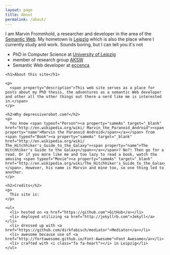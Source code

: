 ```yaml
---
layout: page
title: About
permalink: /about/
---
```

<div resource="http://depressiverobot.com/about/#MarvinFrommhold" typeof="Person">

  <p>
    I am <span property="name"><span property="givenName">Marvin</span> <span property="familyName">Frommhold</span></span>, a researcher and developer in the area of the <a property="foaf:interest" href="http://w3.org/standards/semanticweb/">Semantic Web</a>. My hometown is <span property="homeLocation" resource="http://leipzig.de/"><span resource="http://leipzig.de/" typeof="City"><a property="sameAs" target="_blank" href="http://leipzig.de/"><span property="name">Leipzig</span></a></span></span> which is also the place where I currently study and work. Sounds boring, but I can tell you it's not <i class="fa fa-smile-o"></i>
  </p>

  <ul>
    <li>
      PhD in Computer Science at <span property="alumniOf" resource="http://uni-leipzig.de/" typeof="CollegeOrUniversity"><a property="sameAs url" target="_blank" href="http://uni-leipzig.de/"><span property="name">University of Leipzig</span></a></span>
    </li>
    <li>
      member of research group <span property="memberOf" resource="http://aksw.org/Groups/AKSW" typeof="http://purl.org/vocab/aiiso/schema#ResearchGroup"><a property="sameAs url" target="_blank" href="http://aksw.org/"><span property="name">AKSW</span></a></span>
    </li>
    <li>
      <span property="title">Semantic Web developer</span> at <span property="worksFor" resource="http://eccenca.com/" typeof="Organization"><a property="sameAs url" target="_blank" href="http://eccenca.com/"><span property="name">eccenca</span></a></span>
    </li>
  </ul>

  <div property="foaf:weblog" resource="http://depressiverobot.com/" typeof="WebSite">

    <h1>About this site</h1>

    <p>
      <span property="description">This web site serves as a place for posts about my PhD thesis, the adventures as a semantic Web developer and other all the other things out there a nerd like me is interested in.</span>
    </p>

    <h2>Why depressiverobot.com?</h2>
    <p>
      You know <span typeof="Person"><a property="sameAs" target="_blank" href="http://en.wikipedia.org/wiki/ Marvin_the_Paranoid_Android"><span property="name">Marvin the Paranoid Android</span></a></span> from <span typeof="Book"><a property="sameAs" target="_blank" href="http://en.wikipedia.org/wiki/ The_Hitchhiker's_Guide_to_the_Galaxy"><span property="name">The Hitchhiker's Guide to the Galaxy</span></a></span>? No?! Then go for a read. Or if you more like me and too lazy to read a book, watch the amusing <span typeof="Movie"><a property="sameAs" target="_blank" href="http://en.wikipedia.org/wiki/The_Hitchhiker's_Guide_to_the_Galaxy_(film)">movie</a></span>. However, his name is Marvin and mine too, so one thing led to another.
    </p>

    <h2>Credits</h2>
    <p>
      This site is:
    </p>

    <ul>
      <li> hosted on <a href="https://github.com">GitHub</a></li>
      <li> deployed utilizing <a href="http://jekyllrb.com">Jekyll</a></li>
      <li> dressed up with <a href="https://github.com/dirkfabisch/mediator">Mediator</a></li>
      <li> awesome because use of <a href="http://fortawesome.github.io/Font-Awesome">Font Awesome</a></li>
      <li> crafted with <i class="fa fa-heart"></i> in Leipzig</li>
    </ul>
  </div>

</div>

